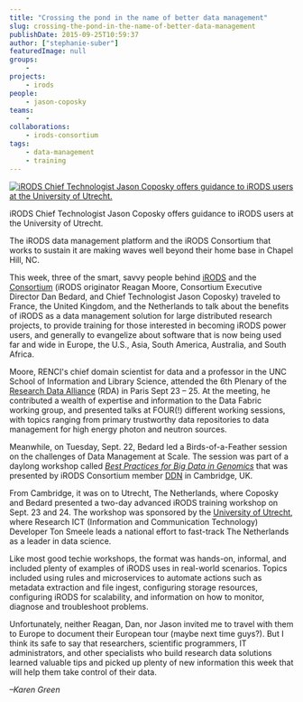 ```yaml
---
title: "Crossing the pond in the name of better data management"
slug: crossing-the-pond-in-the-name-of-better-data-management
publishDate: 2015-09-25T10:59:37
author: ["stephanie-suber"]
featuredImage: null
groups:
    - 
projects:
    - irods
people:
    - jason-coposky
teams: 
    - 
collaborations:
    - irods-consortium
tags:
    - data-management
    - training
---
```

[![iRODS Chief Technologist Jason Coposky offers guidance to iRODS users at the University of Utrecht.](https://renci.org/wp-content/uploads/2015/09/Jason2-256x300.jpg)](https://renci.org/wp-content/uploads/2015/09/Jason2.jpg)

iRODS Chief Technologist Jason Coposky offers guidance to iRODS users at the University of Utrecht.

The iRODS data management platform and the iRODS Consortium that works to sustain it are making waves well beyond their home base in Chapel Hill, NC.

This week, three of the smart, savvy people behind [iRODS](http://irods.org) and the [Consortium](http://irods.org/consortium/) (iRODS originator Reagan Moore, Consortium Executive Director Dan Bedard, and Chief Technologist Jason Coposky) traveled to France, the United Kingdom, and the Netherlands to talk about the benefits of iRODS as a data management solution for large distributed research projects, to provide training for those interested in becoming iRODS power users, and generally to evangelize about software that is now being used far and wide in Europe, the U.S., Asia, South America, Australia, and South Africa.

Moore, RENCI's chief domain scientist for data and a professor in the UNC School of Information and Library Science, attended the 6th Plenary of the [Research Data Alliance](https://rd-alliance.org/) (RDA) in Paris Sept 23 – 25\. At the meeting, he contributed a wealth of expertise and information to the Data Fabric working group, and presented talks at FOUR(!) different working sessions, with topics ranging from primary trustworthy data repositories to data management for high energy photon and neutron sources.

Meanwhile, on Tuesday, Sept. 22, Bedard led a Birds-of-a-Feather session on the challenges of Data Management at Scale. The session was part of a daylong workshop called _[Best Practices for Big Data in Genomics](http://www.ddn.com/company/events-mobile/best-practices-big-data-genomics-workshop/)_ that was presented by iRODS Consortium member [DDN](http://www.ddn.com/) in Cambridge, UK.

From Cambridge, it was on to Utrecht, The Netherlands, where Coposky and Bedard presented a two-day advanced iRODS training workshop on Sept. 23 and 24. The workshop was sponsored by the [University of Utrecht](http://www.uu.nl/en), where Research ICT (Information and Communication Technology) Developer Ton Smeele leads a national effort to fast-track The Netherlands as a leader in data science.

Like most good techie workshops, the format was hands-on, informal, and included plenty of examples of iRODS uses in real-world scenarios. Topics included using rules and microservices to automate actions such as metadata extraction and file ingest, configuring storage resources, configuring iRODS for scalability, and information on how to monitor, diagnose and troubleshoot problems.

Unfortunately, neither Reagan, Dan, nor Jason invited me to travel with them to Europe to document their European tour (maybe next time guys?). But I think its safe to say that researchers, scientific programmers, IT administrators, and other specialists who build research data solutions learned valuable tips and picked up plenty of new information this week that will help them take control of their data.

_–Karen Green_
<!-- AddThis Advanced Settings generic via filter on the_content --><!-- AddThis Share Buttons generic via filter on the_content -->
